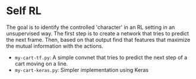 # Self RL

The goal is to identify the controlled 'character' in an RL setting in an
unsupervised way. The first step is to create a network that tries to predict
the next frame. Then, based on that output find that features that maximize the
mutual information with the actions.

* `my-cart-tf.py`: A simple convnet that tries to predict the next step of a
cart moving on a line.
* `my-cart-keras.py`: Simpler implementation using Keras
